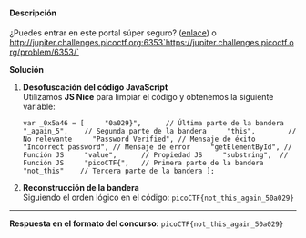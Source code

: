#### Descripción

¿Puedes entrar en este portal súper seguro? ([enlace](https://jupiter.challenges.picoctf.org/problem/6353/)) o http://jupiter.challenges.picoctf.org:6353`https://jupiter.challenges.picoctf.org/problem/6353/`

**Solución**

1. **Desofuscación del código JavaScript**  
    Utilizamos **JS Nice** para limpiar el código y obtenemos la siguiente variable:
    
    `var _0x5a46 = [     "0a029}",      // Última parte de la bandera     "_again_5",    // Segunda parte de la bandera     "this",        // No relevante     "Password Verified", // Mensaje de éxito     "Incorrect password", // Mensaje de error     "getElementById", // Función JS     "value",      // Propiedad JS     "substring",  // Función JS     "picoCTF{",   // Primera parte de la bandera     "not_this"    // Tercera parte de la bandera ];`
    
2. **Reconstrucción de la bandera**  
    Siguiendo el orden lógico en el código:
    `picoCTF{not_this_again_50a029}`
    

---

**Respuesta en el formato del concurso:**
`picoCTF{not_this_again_50a029}`
